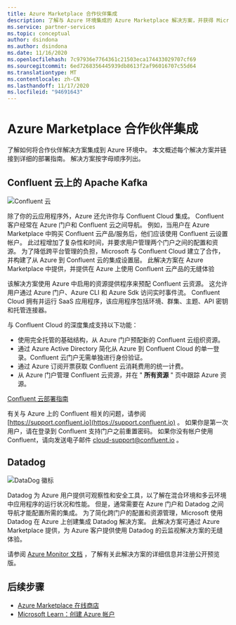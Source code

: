```yaml
---
title: Azure Marketplace 合作伙伴集成
description: 了解与 Azure 环境集成的 Azure Marketplace 解决方案，并获得 Microsoft 合作伙伴提供的部署指南链接。
ms.service: partner-services
ms.topic: conceptual
author: dsindona
ms.author: dsindona
ms.date: 11/16/2020
ms.openlocfilehash: 7c97936e7764361c21503eca174433029707cf69
ms.sourcegitcommit: 6ed7268356445939db8613f2af96016707c55d64
ms.translationtype: MT
ms.contentlocale: zh-CN
ms.lasthandoff: 11/17/2020
ms.locfileid: "94691643"
---
```

# <a name="azure-marketplace-partner-integrations"></a>Azure Marketplace 合作伙伴集成

了解如何将合作伙伴解决方案集成到 Azure 环境中。 本文概述每个解决方案并链接到详细的部署指南。 解决方案按字母顺序列出。 

## <a name="apache-kafka-on-confluent-cloud"></a>Confluent 云上的 Apache Kafka

![Confluent 云](./media/partners/confluent-cloud.png)

除了你的云应用程序外，Azure 还允许你与 Confluent Cloud 集成。 Confluent 客户经常在 Azure 门户和 Confluent 云之间导航。 例如，当用户在 Azure Marketplace 中购买 Confluent 云产品/服务后，他们应该使用 Confluent 云设置帐户。 此过程增加了复杂性和时间，并要求用户管理两个门户之间的配置和资源。 为了降低跨平台管理的负担，Microsoft 与 Confluent Cloud 建立了合作，并构建了从 Azure 到 Confluent 云的集成设置层。 此解决方案在 Azure Marketplace 中提供，并提供在 Azure 上使用 Confluent 云产品的无缝体验

该解决方案使用 Azure 中启用的资源提供程序来预配 Confluent 云资源。 这允许用户通过 Azure 门户、Azure CLI 和 Azure Sdk 访问实时事件流。 Confluent Cloud 拥有并运行 SaaS 应用程序，该应用程序包括环境、群集、主题、API 密钥和托管连接器。

与 Confluent Cloud 的深度集成支持以下功能：

- 使用完全托管的基础结构，从 Azure 门户预配新的 Confluent 云组织资源。
- 通过 Azure Active Directory 简化从 Azure 到 Confluent Cloud 的单一登录。Confluent 云门户无需单独进行身份验证。
- 通过 Azure 订阅开票获取 Confluent 云消耗费用的统一计费。
- 从 Azure 门户管理 Confluent 云资源，并在 " **所有资源** " 页中跟踪 Azure 资源。

[Confluent 云部署指南](https://docs.confluent.io/current/cloud/marketplace/index.html)

有关与 Azure 上的 Confluent 相关的问题，请参阅 [https://support.confluent.io](https://support.confluent.io) 。 如果你是第一次用户，请在登录到 Confluent 支持门户之前重置密码。 如果你没有帐户使用 Confluent，请向发送电子邮件 [cloud-support@confluent.io](mailto:cloud-support@confluent.io) 。

## <a name="datadog"></a>Datadog

![DataDog 徽标](./media/partners/datadog.png)

Datadog 为 Azure 用户提供可观察性和安全工具，以了解在混合环境和多云环境中应用程序的运行状况和性能。 但是，通常需要在 Azure 门户和 Datadog 之间导航才能配置所需的集成。 为了简化跨门户的配置和资源管理，Microsoft 使用 Datadog 在 Azure 上创建集成 Datadog 解决方案。 此解决方案可通过 Azure Marketplace 提供，为 Azure 客户提供使用 Datadog 的云监视解决方案的无缝体验。

请参阅 [Azure Monitor 文档](/azure/azure-monitor/platform/partners#datadog) ，了解有关此解决方案的详细信息并注册公开预览版。

## <a name="next-steps"></a>后续步骤

- [Azure Marketplace 在线商店](https://azure.microsoft.com/marketplace/)
- [Microsoft Learn：创建 Azure 帐户](/learn/modules/create-an-azure-account/)
